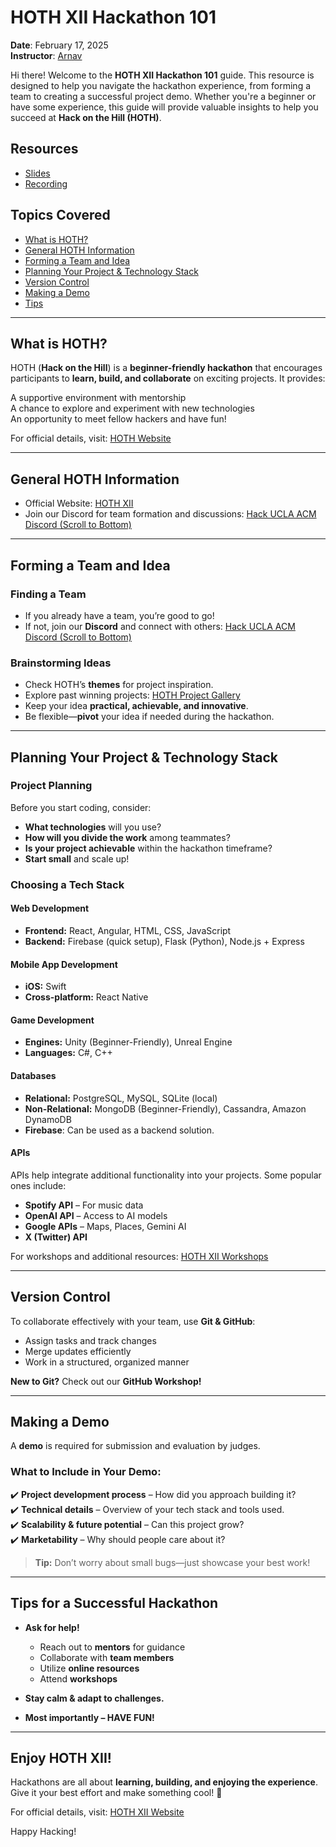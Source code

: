 # HOTH XII Hackathon 101  

**Date**: February 17, 2025  
**Instructor**: [Arnav](https://aroy23.github.io/) 

Hi there! Welcome to the **HOTH XII Hackathon 101** guide. This resource is designed to help you navigate the hackathon experience, from forming a team to creating a successful project demo. Whether you're a beginner or have some experience, this guide will provide valuable insights to help you succeed at **Hack on the Hill (HOTH)**.  

## Resources  
- [Slides](ADD_SLIDE_LINK)  
- [Recording](ADD_RECORDING_LINK)  

## Topics Covered  
- [What is HOTH?](#what-is-hoth)  
- [General HOTH Information](#general-hoth-information)  
- [Forming a Team and Idea](#forming-a-team-and-idea)  
- [Planning Your Project & Technology Stack](#planning-your-project--technology-stack)  
- [Version Control](#version-control)  
- [Making a Demo](#making-a-demo)  
- [Tips](#tips)  

---

## What is HOTH?  

HOTH (**Hack on the Hill**) is a **beginner-friendly hackathon** that encourages participants to **learn, build, and collaborate** on exciting projects. It provides:  

A supportive environment with mentorship  
A chance to explore and experiment with new technologies  
An opportunity to meet fellow hackers and have fun!  

For official details, visit: [HOTH Website](https://hoth.uclaacm.com/)  

---

## General HOTH Information  

- Official Website: [HOTH XII](https://hoth.uclaacm.com/)  
- Join our Discord for team formation and discussions: [Hack UCLA ACM Discord (Scroll to Bottom)](https://hack.uclaacm.com/)  

---

## Forming a Team and Idea  

### Finding a Team  
- If you already have a team, you’re good to go!  
- If not, join our **Discord** and connect with others: [Hack UCLA ACM Discord (Scroll to Bottom)](https://hack.uclaacm.com/)  

### Brainstorming Ideas  
- Check HOTH’s **themes** for project inspiration.  
- Explore past winning projects: [HOTH Project Gallery](https://hoth.uclaacm.com/gallery)  
- Keep your idea **practical, achievable, and innovative**.  
- Be flexible—**pivot** your idea if needed during the hackathon.  

---

## Planning Your Project & Technology Stack  

### Project Planning  
Before you start coding, consider:  
- **What technologies** will you use?  
- **How will you divide the work** among teammates?  
- **Is your project achievable** within the hackathon timeframe?  
- **Start small** and scale up!  

### Choosing a Tech Stack  

#### Web Development  
- **Frontend:** React, Angular, HTML, CSS, JavaScript  
- **Backend:** Firebase (quick setup), Flask (Python), Node.js + Express  

#### Mobile App Development  
- **iOS:** Swift  
- **Cross-platform:** React Native  

#### Game Development  
- **Engines:** Unity (Beginner-Friendly), Unreal Engine  
- **Languages:** C#, C++  

#### Databases  
- **Relational:** PostgreSQL, MySQL, SQLite (local)  
- **Non-Relational:** MongoDB (Beginner-Friendly), Cassandra, Amazon DynamoDB  
- **Firebase**: Can be used as a backend solution.  

#### APIs  
APIs help integrate additional functionality into your projects. Some popular ones include:  
- **Spotify API** – For music data  
- **OpenAI API** – Access to AI models  
- **Google APIs** – Maps, Places, Gemini AI  
- **X (Twitter) API**  

For workshops and additional resources: [HOTH XII Workshops](https://github.com/uclaacm/hothXII-workshops)  

---

## Version Control  

To collaborate effectively with your team, use **Git & GitHub**:  
- Assign tasks and track changes  
- Merge updates efficiently  
- Work in a structured, organized manner  

**New to Git?** Check out our **GitHub Workshop!**  

---

## Making a Demo  

A **demo** is required for submission and evaluation by judges.  

### What to Include in Your Demo:  
✔️ **Project development process** – How did you approach building it?  
✔️ **Technical details** – Overview of your tech stack and tools used.  
✔️ **Scalability & future potential** – Can this project grow?  
✔️ **Marketability** – Why should people care about it?  

> **Tip:** Don’t worry about small bugs—just showcase your best work!  

---

## Tips for a Successful Hackathon  

- **Ask for help!**  
  - Reach out to **mentors** for guidance  
  - Collaborate with **team members**  
  - Utilize **online resources**  
  - Attend **workshops**  

- **Stay calm & adapt to challenges.**  
- **Most importantly – HAVE FUN!**  

---

## Enjoy HOTH XII!  

Hackathons are all about **learning, building, and enjoying the experience**. Give it your best effort and make something cool! 🚀  

For official details, visit: [HOTH XII Website](https://hoth.uclaacm.com/)  

Happy Hacking!

